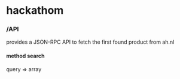 # hackathom

### /API
provides a JSON-RPC API to fetch the first found product from ah.nl
#### method search
query => array
